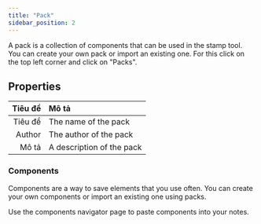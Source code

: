 ```yaml
---
title: "Pack"
sidebar_position: 2
---
```


A pack is a collection of components that can be used in the stamp tool. You can create your own pack or import an existing one. For this click on the top left corner and click on "Packs".

## Properties

| Tiêu đề | Mô tả                     |
| -------:|:------------------------- |
| Tiêu đề | The name of the pack      |
|  Author | The author of the pack    |
|   Mô tả | A description of the pack |

### Components

Components are a way to save elements that you use often. You can create your own components or import an existing one using packs.

Use the components navigator page to paste components into your notes.
